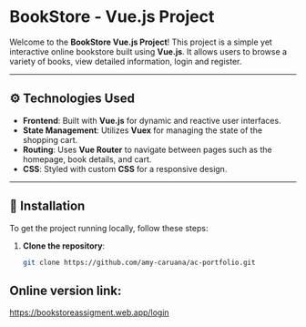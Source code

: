 # BookStore - Vue.js Project

Welcome to the **BookStore Vue.js Project**! This project is a simple yet interactive online bookstore built using **Vue.js**. It allows users to browse a variety of books, view detailed information, login and register.

---

## ⚙️ Technologies Used

- **Frontend**: Built with **Vue.js** for dynamic and reactive user interfaces.
- **State Management**: Utilizes **Vuex** for managing the state of the shopping cart.
- **Routing**: Uses **Vue Router** to navigate between pages such as the homepage, book details, and cart.
- **CSS**: Styled with custom **CSS** for a responsive design.

---

## 🚀 Installation

To get the project running locally, follow these steps:

1. **Clone the repository**:
   ```bash
   git clone https://github.com/amy-caruana/ac-portfolio.git


## Online version link:
https://bookstoreassigment.web.app/login

